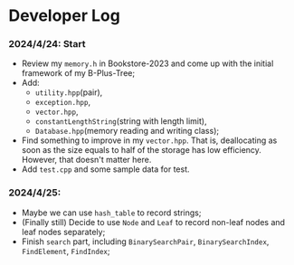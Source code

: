 Developer Log
===

### 2024/4/24: Start
- Review my `memory.h` in Bookstore-2023 and come up with the initial framework of my B-Plus-Tree;
- Add:
  - `utility.hpp`(pair),
  - `exception.hpp`,
  - `vector.hpp`,
  - `constantLengthString`(string with length limit),
  - `Database.hpp`(memory reading and writing class);
- Find something to improve in my `vector.hpp`. That is, deallocating as soon as the size equals to half of the storage has low efficiency. However, that doesn't matter here.
- Add `test.cpp` and some sample data for test.

### 2024/4/25: 
- Maybe we can use `hash_table` to record strings;
- (Finally still) Decide to use `Node` and `Leaf` to record non-leaf nodes and leaf nodes separately;
- Finish `search` part, including `BinarySearchPair`, `BinarySearchIndex`, `FindElement`, `FindIndex`;
